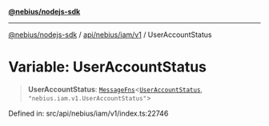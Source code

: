 [**@nebius/nodejs-sdk**](../../../../../README.md)

***

[@nebius/nodejs-sdk](../../../../../README.md) / [api/nebius/iam/v1](../README.md) / UserAccountStatus

# Variable: UserAccountStatus

> **UserAccountStatus**: [`MessageFns`](../../../../../runtime/protos/core/interfaces/MessageFns.md)\<[`UserAccountStatus`](../interfaces/UserAccountStatus.md), `"nebius.iam.v1.UserAccountStatus"`\>

Defined in: src/api/nebius/iam/v1/index.ts:22746
